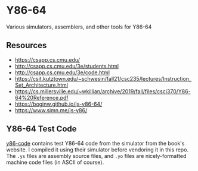 # Y86-64

Various simulators, assemblers, and other tools for Y86-64

## Resources

- https://csapp.cs.cmu.edu/
- http://csapp.cs.cmu.edu/3e/students.html
- http://csapp.cs.cmu.edu/3e/code.html
- https://csit.kutztown.edu/~schwesin/fall21/csc235/lectures/Instruction_Set_Architecture.html
- https://cs.millersville.edu/~wkillian/archive/2019/fall/files/csci370/Y86-64%20Reference.pdf
- https://boginw.github.io/js-y86-64/
- https://www.simn.me/js-y86/

## Y86-64 Test Code

[y86-code](./y86-code) contains test Y86-64 code from the simulator from the
book's website. I compiled it using their simulator before vendoring it in this
repo. The `.ys` files are assembly source files, and `.yo` files are
nicely-formatted machine code files (in ASCII of course).
